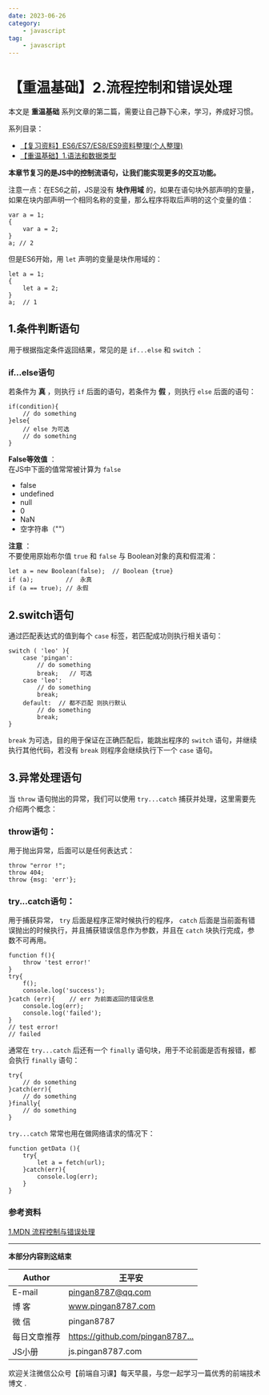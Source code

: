 ```yaml
---
date: 2023-06-26
category:
    - javascript
tag:
    - javascript
---
```

 # 【重温基础】2.流程控制和错误处理
本文是 **重温基础** 系列文章的第二篇，需要让自己静下心来，学习，养成好习惯。

系列目录：

  * [ 【复习资料】ES6/ES7/ES8/ES9资料整理(个人整理) ]()
  * [ 【重温基础】1.语法和数据类型 ]()

**本章节复习的是JS中的控制流语句，让我们能实现更多的交互功能。**

注意一点：在ES6之前，JS是没有 **块作用域** 的，如果在语句块外部声明的变量，如果在块内部声明一个相同名称的变量，那么程序将取后声明的这个变量的值：

    
    
    var a = 1;
    {
        var a = 2;
    }
    a; // 2

但是ES6开始，用 ` let ` 声明的变量是块作用域的：

    
    
    let a = 1;
    {
        let a = 2;
    }
    a;  // 1

##  1.条件判断语句

用于根据指定条件返回结果，常见的是 ` if...else ` 和 ` switch ` ：

###  if...else语句

若条件为 **真** ，则执行 ` if ` 后面的语句，若条件为 **假** ，则执行 ` else ` 后面的语句：

    
    
    if(condition){
        // do something
    }else{
        // else 为可选
        // do something
    }

**False等效值** ：  
在JS中下面的值常常被计算为 ` false `

  * false 
  * undefined 
  * null 
  * 0 
  * NaN 
  * 空字符串（""） 

**注意** ：  
不要使用原始布尔值 ` true ` 和 ` false ` 与 Boolean对象的真和假混淆：

    
    
    let a = new Boolean(false);  // Boolean {true}
    if (a);         //  永真
    if (a == true); // 永假 

##  2.switch语句

通过匹配表达式的值到每个 ` case ` 标签，若匹配成功则执行相关语句：

    
    
    switch ( 'leo' ){
        case 'pingan':
            // do something
            break;   // 可选
        case 'leo':
            // do something
            break;
        default:  // 都不匹配 则执行默认
            // do something
            break;
    }

` break ` 为可选，目的用于保证在正确匹配后，能跳出程序的 ` switch ` 语句，并继续执行其他代码，若没有 ` break `
则程序会继续执行下一个 ` case ` 语句。

##  3.异常处理语句

当 ` throw ` 语句抛出的异常，我们可以使用 ` try...catch ` 捕获并处理，这里需要先介绍两个概念：

###  throw语句：

用于抛出异常，后面可以是任何表达式：

    
    
    throw "error !";
    throw 404;
    throw {msg: 'err'};

###  try...catch语句：

用于捕获异常， ` try ` 后面是程序正常时候执行的程序， ` catch ` 后面是当前面有错误抛出的时候执行，并且捕获错误信息作为参数，并且在 `
catch ` 块执行完成，参数不可再用。

    
    
    function f(){
        throw 'test error!'
    }
    try{
        f();
        console.log('success');
    }catch (err){    // err 为前面返回的错误信息
        console.log(err);
        console.log('failed');
    }
    // test error!
    // failed

通常在 ` try...catch ` 后还有一个 ` finally ` 语句块，用于不论前面是否有报错，都会执行 ` finally ` 语句：

    
    
    try{
        // do something
    }catch(err){
        // do something
    }finally{
        // do something
    }

` try...catch ` 常常也用在做网络请求的情况下：

    
    
    function getData (){
        try{
            let a = fetch(url);
        }catch(err){
            console.log(err);
        }
    }

###  参考资料

[ 1.MDN 流程控制与错误处理 ]()

* * *

**本部分内容到这结束**

Author  |  王平安   
---|---  
E-mail  |  pingan8787@qq.com   
博 客  |  www.pingan8787.com   
微 信  |  pingan8787   
每日文章推荐  |  [ https://github.com/pingan8787... ]()  
JS小册  |  js.pingan8787.com   
  
欢迎关注微信公众号【前端自习课】每天早晨，与您一起学习一篇优秀的前端技术博文 .

